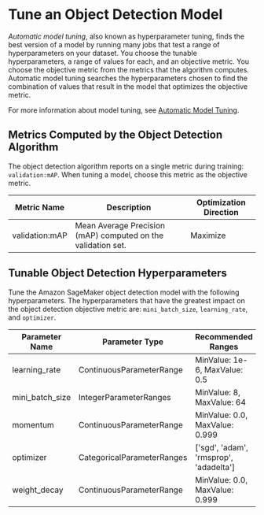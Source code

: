 # Tune an Object Detection Model<a name="object-detection-tuning"></a>

*Automatic model tuning*, also known as hyperparameter tuning, finds the best version of a model by running many jobs that test a range of hyperparameters on your dataset\. You choose the tunable hyperparameters, a range of values for each, and an objective metric\. You choose the objective metric from the metrics that the algorithm computes\. Automatic model tuning searches the hyperparameters chosen to find the combination of values that result in the model that optimizes the objective metric\.

For more information about model tuning, see [Automatic Model Tuning](automatic-model-tuning.md)\.

## Metrics Computed by the Object Detection Algorithm<a name="object-detection-metrics"></a>

The object detection algorithm reports on a single metric during training: `validation:mAP`\. When tuning a model, choose this metric as the objective metric\.


| Metric Name | Description | Optimization Direction | 
| --- | --- | --- | 
| validation:mAP |  Mean Average Precision \(mAP\) computed on the validation set\.  |  Maximize  | 

## Tunable Object Detection Hyperparameters<a name="object-detection-tunable-hyperparameters"></a>

Tune the Amazon SageMaker object detection model with the following hyperparameters\. The hyperparameters that have the greatest impact on the object detection objective metric are: `mini_batch_size`, `learning_rate`, and `optimizer`\.


| Parameter Name | Parameter Type | Recommended Ranges | 
| --- | --- | --- | 
| learning\_rate |  ContinuousParameterRange  |  MinValue: 1e\-6, MaxValue: 0\.5  | 
| mini\_batch\_size |  IntegerParameterRanges  |  MinValue: 8, MaxValue: 64  | 
| momentum |  ContinuousParameterRange  |  MinValue: 0\.0, MaxValue: 0\.999  | 
| optimizer |  CategoricalParameterRanges  |  \['sgd', 'adam', 'rmsprop', 'adadelta'\]  | 
| weight\_decay |  ContinuousParameterRange  |  MinValue: 0\.0, MaxValue: 0\.999  | 